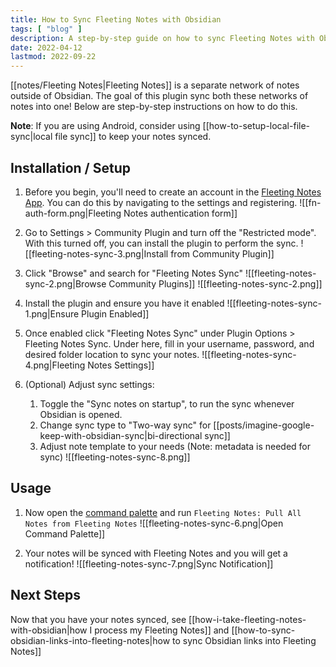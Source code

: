 ```yaml
---
title: How to Sync Fleeting Notes with Obsidian
tags: [ "blog" ]
description: A step-by-step guide on how to sync Fleeting Notes with Obsidian
date: 2022-04-12
lastmod: 2022-09-22
---
```

[[notes/Fleeting Notes|Fleeting Notes]] is a separate network of notes outside of Obsidian. The goal of this plugin sync both these networks of notes into one! Below are step-by-step instructions on how to do this.

**Note**: If you are using Android, consider using [[how-to-setup-local-file-sync|local file sync]] to keep your notes synced.

## Installation / Setup
1. Before you begin, you'll need to create an account in the [Fleeting Notes App](https://fleetingnotes.app/). You can do this by navigating to the settings and registering.
![[fn-auth-form.png|Fleeting Notes authentication form]]
2. Go to Settings > Community Plugin and turn off the "Restricted mode". With this turned off, you can install the plugin to perform the sync.
![[fleeting-notes-sync-3.png|Install from Community Plugin]]

3. Click "Browse" and search for "Fleeting Notes Sync"
![[fleeting-notes-sync-2.png|Browse Community Plugins]]
![[fleeting-notes-sync-2.png]]

4. Install the plugin and ensure you have it enabled
![[fleeting-notes-sync-1.png|Ensure Plugin Enabled]]
5. Once enabled click "Fleeting Notes Sync" under Plugin Options > Fleeting Notes Sync. Under here, fill in your username, password, and desired folder location to sync your notes. 
![[fleeting-notes-sync-4.png|Fleeting Notes Settings]]
6. (Optional) Adjust sync settings:
	1. Toggle the "Sync notes on startup", to run the sync whenever Obsidian is opened.
	2. Change sync type to "Two-way sync" for [[posts/imagine-google-keep-with-obsidian-sync|bi-directional sync]]
	3. Adjust note template to your needs (Note: metadata is needed for sync)
![[fleeting-notes-sync-8.png]]

## Usage
1.  Now open the [command palette](https://help.obsidian.md/Plugins/Command+palette) and run `Fleeting Notes: Pull All Notes from Fleeting Notes`
![[fleeting-notes-sync-6.png|Open Command Palette]]

2. Your notes will be synced with Fleeting Notes and you will get a notification!
![[fleeting-notes-sync-7.png|Sync Notification]]
## Next Steps
Now that you have your notes synced, see [[how-i-take-fleeting-notes-with-obsidian|how I process my Fleeting Notes]] and [[how-to-sync-obsidian-links-into-fleeting-notes|how to sync Obsidian links into Fleeting Notes]]